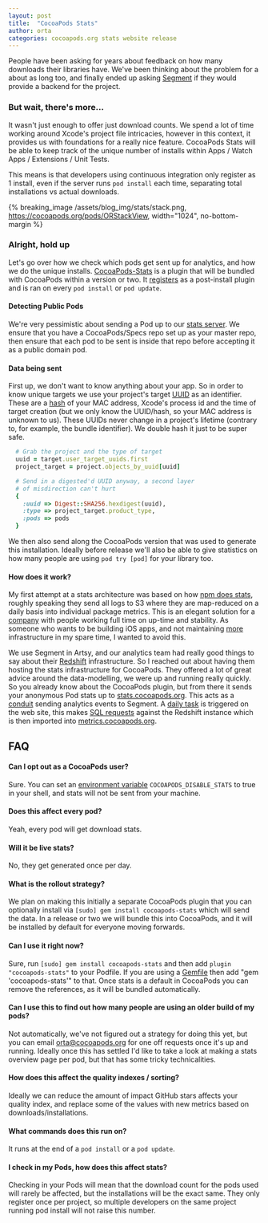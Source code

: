 ```yaml
---
layout: post
title:  "CocoaPods Stats"
author: orta
categories: cocoapods.org stats website release
---
```


People have been asking for years about feedback on how many downloads their libraries have. We've been thinking about the problem for a about as long too, and finally ended up asking [Segment](http://segment.com) if they would provide a backend for the project.

<!-- more -->

### But wait, there's more...

It wasn't just enough to offer just download counts. We spend a lot of time working around Xcode's project file intricacies, however in this context, it provides us with foundations for a really nice feature. CocoaPods Stats will be able to keep track of the unique number of installs within Apps / Watch Apps / Extensions / Unit Tests.

This means is that developers using continuous integration only register as 1 install, even if the server runs `pod install` each time, separating total installations vs actual downloads.

{% breaking_image /assets/blog_img/stats/stack.png, https://cocoapods.org/pods/ORStackView,  width="1024", no-bottom-margin %}

### Alright, hold up

Let's go over how we check which pods get sent up for analytics, and how we do the unique installs. [CocoaPods-Stats](https://github.com/cocoapods/cocoapods-stats) is a plugin that will be bundled with CocoaPods within a version or two. It [registers](https://github.com/CocoaPods/cocoapods-stats/blob/0361f29ae37e82ccf385319bba9cf31464049144/lib/cocoapods_plugin.rb#L6) as a post-install plugin and is ran on every `pod install` or `pod update`.

#### Detecting Public Pods

 We're very pessimistic about sending a Pod up to our [stats server](https://github.com/cocoapods/stats.cocoapods.org). We ensure that you have a CocoaPods/Specs repo set up as your master repo, then ensure that each pod to be sent  is inside that repo before accepting it as a public domain pod.

####  Data being sent

First up, we don't want to know anything about your app. So in order to know unique targets we use your project's target [UUID](https://github.com/artsy/eigen/blob/aea7af93daffb716ccee9aa50ce599dc7949c42b/Artsy.xcodeproj/project.pbxproj#L3888) as an identifier. These are a [hash](http://danwright.info/blog/2010/10/xcode-pbxproject-files-3/) of your MAC address, Xcode's process id and the time of target creation (but we only know the UUID/hash, so your MAC address is unknown to us). These UUIDs never change in a project's lifetime (contrary to, for example, the bundle identifier). We double hash it just to be super safe.

``` ruby
  # Grab the project and the type of target
  uuid = target.user_target_uuids.first
  project_target = project.objects_by_uuid[uuid]

  # Send in a digested'd UUID anyway, a second layer
  # of misdirection can't hurt
  {
    :uuid => Digest::SHA256.hexdigest(uuid),
    :type => project_target.product_type,
    :pods => pods
  }
```

We then also send along the CocoaPods version that was used to generate this installation. Ideally before release we'll also be able to give statistics on how many people are using `pod try [pod]` for your library too.

#### How does it work?

My first attempt at a stats architecture was based on how [npm does stats](https://github.com/npm/download-counts#data-source), roughly speaking they send all logs to S3 where they are map-reduced on a daily basis into individual package metrics. This is an elegant solution for a [company](https://www.crunchbase.com/organization/npm) with people working full time on up-time and stability. As someone who wants to be building iOS apps, and not maintaining [more](http://cocoadocs.org/readme/) infrastructure in my spare time, I wanted to avoid this.

We use Segment in Artsy, and our analytics team had really good things to say about their [Redshift](https://segment.com/redshift) infrastructure. So I reached out about having them hosting the stats infrastructure for CocoaPods. They offered a lot of great advice around the data-modelling, we were up and running really quickly. So you already know about the CocoaPods plugin, but from there it sends your anonymous Pod stats up to [stats.cocoapods.org](https://github.com/cocoapods/stats.cocoapods.org). This acts as a [conduit](https://github.com/CocoaPods/stats.cocoapods.org/blob/b1889c9b35faef524685d99898be9ac8447ed7f8/spec/functional/api/v1/install_spec.rb) sending analytics events to Segment. A [daily task](https://github.com/CocoaPods/stats.cocoapods.org/blob/b1889c9b35faef524685d99898be9ac8447ed7f8/Rakefile#L49) is triggered on the web site, this makes [SQL requests](https://github.com/CocoaPods/stats.cocoapods.org/blob/b1889c9b35faef524685d99898be9ac8447ed7f8/runner/stats_coordinator.rb) against the Redshift instance which is then imported into [metrics.cocoapods.org](http://metrics.cocoapods.org/api/v1/pods/Expecta).

## FAQ

#### Can I opt out as a CocoaPods user?

Sure. You can set an [environment variable](http://apple.stackexchange.com/questions/106778/how-do-i-set-environment-variables-on-os-x) `COCOAPODS_DISABLE_STATS` to true in your shell, and stats will not be sent from your machine.

#### Does this affect every pod?

Yeah, every pod will get download stats.

#### Will it be live stats?

No, they get generated once per day.

#### What is the rollout strategy?

We plan on making this initially a separate CocoaPods plugin that you can optionally install via `[sudo] gem install cocoapods-stats` which will send the data. In a release or two we will bundle this into CocoaPods, and it will be installed by default for everyone moving forwards.

#### Can I use it right now?

Sure, run `[sudo] gem install cocoapods-stats` and then add `plugin "cocoapods-stats"` to your Podfile. If you are using a [Gemfile](https://guides.cocoapods.org/using/a-gemfile.html) then add "gem 'cocoapods-stats'" to that. Once stats is a default in CocoaPods you can remove the references, as it will be bundled automatically.

#### Can I use this to find out how many people are using an older build of my pods?

Not automatically, we've not figured out a strategy for doing this yet, but you can email orta@cocoapods.org for one off requests once it's up and running. Ideally once this has settled I'd like to take a look at making a stats overview page per pod, but that has some tricky technicalities.

#### How does this affect the quality indexes / sorting?

Ideally we can reduce the amount of impact GitHub stars affects your quality index, and replace some of the values with new metrics based on downloads/installations. 

#### What commands does this run on?

It runs at the end of a `pod install` or a `pod update`.

#### I check in my Pods, how does this affect stats?

Checking in your Pods will mean that the download count for the pods used will rarely be affected, but the installations will be the exact same. They only register once per project, so multiple developers on the same project running pod install will not raise this number.
